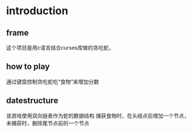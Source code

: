 # introduction
## frame
这个项目是用c语言结合curses库做的贪吃蛇，
## how to play
通过键盘控制贪吃蛇吃“食物”来增加分数
## datestructure
该游戏使用双向链表作为蛇的数据结构
捕获食物时，在头结点后增加一个节点，
未捕获时，删除尾节点前的一个节点

